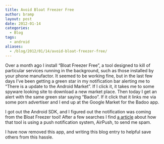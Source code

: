 ```yaml
---
title: Avoid Bloat Freezer Free
author: bramp
layout: post
date: 2012-01-14
categories:
  - Blog
tags:
  - android
aliases:
  - /blog/2012/01/14/avoid-bloat-freezer-free/
---
```

Over a month ago I install &#8220;Bloat Freezer Free&#8221;, a tool designed to kill of particular services running in the background, such as those installed by your phone manufactor. It seemed to be working fine, but in the last few days I&#8217;ve been getting a green star in my notification bar alerting me to &#8220;There is a update to the Android Market&#8221;. If I click it, it takes me to some spyware looking site to download a new market place. Then today I get an alert with the same green star saying &#8220;Badoo&#8221;. If it click that it links me via some porn advertiser and I end up at the Google Market for the Badoo app.

I got out the Android SDK, and I figured out the notification was coming from the Bloat Freezer tool! After a few searches I find [a article][1] about how that tool is using a push notification system, AirPush, to send me spam.

I have now removed this app, and writing this blog entry to helpful save others from this hassle.

 [1]: http://androidunderground.blogspot.com/2011/12/bloat-freezer-abuses-airpush-ads-to_22.html
 
